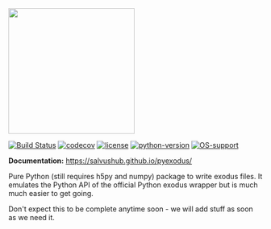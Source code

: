 <img src="http://salvushub.github.io/pyexodus/_static/logo.svg" width="250">

[![Build Status](https://travis-ci.org/SalvusHub/pyexodus.svg?branch=master)](https://travis-ci.org/SalvusHub/pyexodus) [![codecov](https://codecov.io/gh/SalvusHub/pyexodus/branch/master/graph/badge.svg)](https://codecov.io/gh/SalvusHub/pyexodus) [![license](https://img.shields.io/badge/license-MIT-F57F17.svg)](https://opensource.org/licenses/MIT) [![python-version](https://img.shields.io/badge/python-2.7,3.4,3.5,3.6-blue.svg)](http://python.org)
[![OS-support](https://img.shields.io/badge/OS-linux,win,osx-850A8B.svg)](https://github.com/SalvusHub/pyexodus)


**Documentation:** https://salvushub.github.io/pyexodus/

Pure Python (still requires h5py and numpy) package to write exodus files. It
emulates the Python API of the official Python exodus wrapper but is much much
easier to get going.

Don't expect this to be complete anytime soon - we will add stuff as soon as we
need it.
